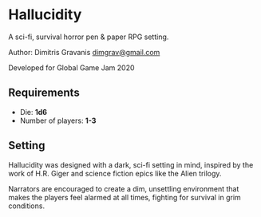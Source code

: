 # Hallucidity

A sci-fi, survival horror pen & paper RPG setting.

Author: Dimitris Gravanis <dimgrav@gmail.com>

Developed for Global Game Jam 2020

## Requirements

* Die: **1d6**
* Number of players: **1-3**

## Setting

Hallucidity was designed with a dark, sci-fi setting in mind, inspired by the work of H.R. Giger and science fiction epics like the Alien trilogy.

Narrators are encouraged to create a dim, unsettling environment that makes the players feel alarmed at all times, fighting for survival in grim conditions.
